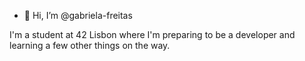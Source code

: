 - 👋 Hi, I’m @gabriela-freitas

I'm a student at 42 Lisbon where I'm preparing to be a developer and learning a few other things on the way.
